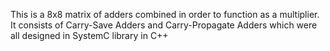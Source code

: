 This is a 8x8 matrix of adders combined in order to function as a multiplier. It consists of Carry-Save Adders and Carry-Propagate Adders which were all designed in SystemC library in C++
